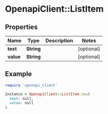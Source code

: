 # OpenapiClient::ListItem

## Properties

| Name | Type | Description | Notes |
| ---- | ---- | ----------- | ----- |
| **text** | **String** |  | [optional] |
| **value** | **String** |  | [optional] |

## Example

```ruby
require 'openapi_client'

instance = OpenapiClient::ListItem.new(
  text: null,
  value: null
)
```


